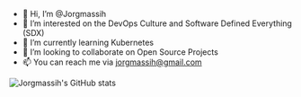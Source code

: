 - 👋 Hi, I’m @Jorgmassih
- 👀 I’m interested on the DevOps Culture and Software Defined Everything (SDX)
- 🌱 I’m currently learning Kubernetes
- 🤝 I’m looking to collaborate on Open Source Projects
- 📫 You can reach me via jorgmassih@gmail.com

![Jorgmassih's GitHub stats](https://github-readme-stats.vercel.app/api?username=jorgmassih&count_private=true&show_icons=true&theme=github_dark)

<!---
Jorgmassih/Jorgmassih is a ✨ special ✨ repository because its `README.md` (this file) appears on your GitHub profile.
You can click the Preview link to take a look at your changes.
--->
